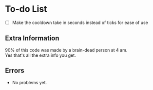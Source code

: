 # To-do List
- [ ] Make the cooldown take in seconds instead of ticks for ease of use

## Extra Information
90% of this code was made by a brain-dead person at 4 am.<br>
Yes that's all the extra info you get.<br>

## Errors 
- No problems yet.